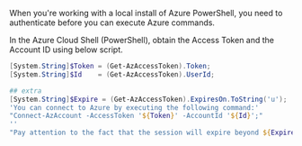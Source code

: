 
When you're working with a local install of Azure PowerShell, you need to authenticate before you can execute Azure commands.

In the Azure Cloud Shell (PowerShell), obtain the Access Token and the Account ID using below script.

```powershell
[System.String]$Token = (Get-AzAccessToken).Token;
[System.String]$Id    = (Get-AzAccessToken).UserId;

## extra
[System.String]$Expire = (Get-AzAccessToken).ExpiresOn.ToString('u');
'You can connect to Azure by executing the following command:' 
"Connect-AzAccount -AccessToken '${Token}' -AccountId '${Id}';"
''
"Pay attention to the fact that the session will expire beyond ${Expire}."

```


```

```